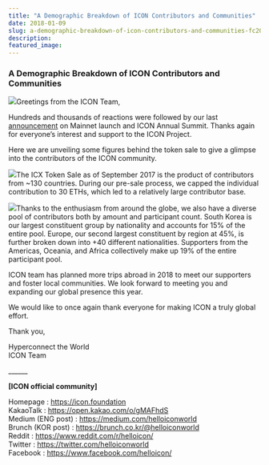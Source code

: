 ```yaml
---
title: "A Demographic Breakdown of ICON Contributors and Communities"
date: 2018-01-09
slug: a-demographic-breakdown-of-icon-contributors-and-communities-fc20c42c5457
description:
featured_image:
---
```


### A Demographic Breakdown of ICON Contributors and Communities

![](https://cdn-images-1.medium.com/max/800/1*qLGjn-iAC0UD-YqsoBVNJg.png)Greetings from the ICON Team,

Hundreds and thousands of reactions were followed by our last [announcement](https://medium.com/helloiconworld/icon-annual-summit-mainnet-launch-release-candidate-6a6c5b5d86da) on Mainnet launch and ICON Annual Summit. Thanks again for everyone’s interest and support to the ICON Project.

Here we are unveiling some figures behind the token sale to give a glimpse into the contributors of the ICON community.

![](https://cdn-images-1.medium.com/max/800/1*EdSnIDOjLqQ-9a0qpq7gXg.png)The ICX Token Sale as of September 2017 is the product of contributors from ~130 countries. During our pre-sale process, we capped the individual contribution to 30 ETHs, which led to a relatively large contributor base.

![](https://cdn-images-1.medium.com/max/800/1*_TZN7xFe7zflWG1Jejb5Qw.png)Thanks to the enthusiasm from around the globe, we also have a diverse pool of contributors both by amount and participant count. South Korea is our largest constituent group by nationality and accounts for 15% of the entire pool. Europe, our second largest constituent by region at 45%, is further broken down into +40 different nationalities. Supporters from the Americas, Oceania, and Africa collectively make up 19% of the entire participant pool.

ICON team has planned more trips abroad in 2018 to meet our supporters and foster local communities. We look forward to meeting you and expanding our global presence this year.

We would like to once again thank everyone for making ICON a truly global effort.

Thank you,

Hyperconnect the World  
ICON Team

\_\_\_\_\_\_

**[ICON official community]**

Homepage : <https://icon.foundation>  
KakaoTalk : <https://open.kakao.com/o/gMAFhdS>  
Medium (ENG post) : <https://medium.com/helloiconworld>  
Brunch (KOR post) : <https://brunch.co.kr/@helloiconworld>  
Reddit : <https://www.reddit.com/r/helloicon/>  
Twitter : <https://twitter.com/helloiconworld>  
Facebook : <https://www.facebook.com/helloicon/>


